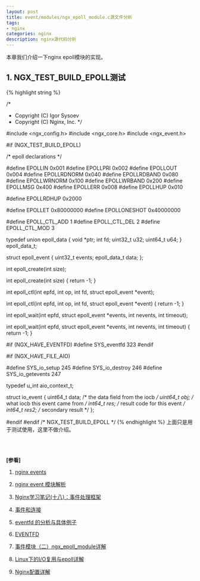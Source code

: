 ```yaml
---
layout: post
title: event/modules/ngx_epoll_module.c源文件分析
tags:
- nginx
categories: nginx
description: nginx源代码分析
---
```



本章我们介绍一下nginx epoll模块的实现。


<!-- more -->


## 1. NGX_TEST_BUILD_EPOLL测试
{% highlight string %}

/*
 * Copyright (C) Igor Sysoev
 * Copyright (C) Nginx, Inc.
 */


#include <ngx_config.h>
#include <ngx_core.h>
#include <ngx_event.h>


#if (NGX_TEST_BUILD_EPOLL)

/* epoll declarations */

#define EPOLLIN        0x001
#define EPOLLPRI       0x002
#define EPOLLOUT       0x004
#define EPOLLRDNORM    0x040
#define EPOLLRDBAND    0x080
#define EPOLLWRNORM    0x100
#define EPOLLWRBAND    0x200
#define EPOLLMSG       0x400
#define EPOLLERR       0x008
#define EPOLLHUP       0x010

#define EPOLLRDHUP     0x2000

#define EPOLLET        0x80000000
#define EPOLLONESHOT   0x40000000

#define EPOLL_CTL_ADD  1
#define EPOLL_CTL_DEL  2
#define EPOLL_CTL_MOD  3

typedef union epoll_data {
    void         *ptr;
    int           fd;
    uint32_t      u32;
    uint64_t      u64;
} epoll_data_t;

struct epoll_event {
    uint32_t      events;
    epoll_data_t  data;
};


int epoll_create(int size);

int epoll_create(int size)
{
    return -1;
}


int epoll_ctl(int epfd, int op, int fd, struct epoll_event *event);

int epoll_ctl(int epfd, int op, int fd, struct epoll_event *event)
{
    return -1;
}


int epoll_wait(int epfd, struct epoll_event *events, int nevents, int timeout);

int epoll_wait(int epfd, struct epoll_event *events, int nevents, int timeout)
{
    return -1;
}

#if (NGX_HAVE_EVENTFD)
#define SYS_eventfd       323
#endif

#if (NGX_HAVE_FILE_AIO)

#define SYS_io_setup      245
#define SYS_io_destroy    246
#define SYS_io_getevents  247

typedef u_int  aio_context_t;

struct io_event {
    uint64_t  data;  /* the data field from the iocb */
    uint64_t  obj;   /* what iocb this event came from */
    int64_t   res;   /* result code for this event */
    int64_t   res2;  /* secondary result */
};


#endif
#endif /* NGX_TEST_BUILD_EPOLL */
{% endhighlight %}
上面只是用于测试使用，这里不做介绍。



<br />
<br />

**[参看]**

1. [nginx events](https://nginx.org/en/docs/dev/development_guide.html#events)

2. [nginx event 模块解析](https://blog.csdn.net/jackywgw/article/details/48676643)

3. [Nginx学习笔记(十八)：事件处理框架](https://blog.csdn.net/fzy0201/article/details/23171207)

4. [事件和连接](https://blog.csdn.net/nestler/article/details/37570401)

5. [eventfd 的分析与具体例子](https://blog.csdn.net/tanswer_/article/details/79008322)

6. [EVENTFD](http://man7.org/linux/man-pages/man2/eventfd.2.html)

7. [事件模块（二）ngx_epoll_module详解](https://blog.csdn.net/ws891033655/article/details/25643465)

8. [Linux下的I/O复用与epoll详解](https://www.cnblogs.com/lojunren/p/3856290.html)

9. [Nginx配置详解](http://www.cnblogs.com/knowledgesea/p/5175711.html)

<br />
<br />
<br />

